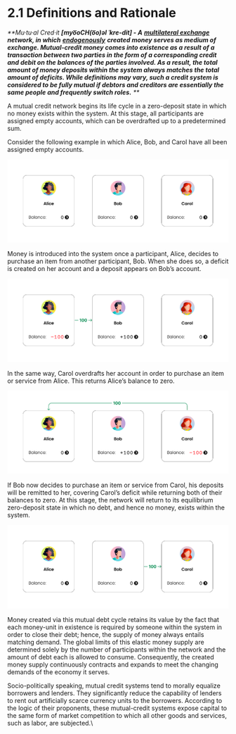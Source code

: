 # 2.1 Definitions and Rationale

_\*\*Mu·tu·al Cred·​it **\[myo͞oCH(o͞o)əl ˈkre-dit] - A**_ [_**multilateral exchange**_](https://en.wikipedia.org/wiki/Multilateral\_exchange) _**network, in which**_ [_**endogenously**_](https://en.wikipedia.org/wiki/Endogenous\_money) _**created money serves as medium of exchange. Mutual-credit money comes into existence as a result of a transaction between two parties in the form of a corresponding credit and debit on the balances of the parties involved. As a result, the total amount of money deposits within the system always matches the total amount of deficits. While definitions may vary, such a credit system is considered to be fully mutual if debtors and creditors are essentially the same people and frequently switch roles.** \*\*_

A mutual credit network begins its life cycle in a zero-deposit state in which no money exists within the system. At this stage, all participants are assigned empty accounts, which can be overdrafted up to a predetermined sum.

Consider the following example in which Alice, Bob, and Carol have all been assigned empty accounts.

![](<../.gitbook/assets/image (19) (1).png>)

Money is introduced into the system once a participant, Alice, decides to purchase an item from another participant, Bob. When she does so, a deficit is created on her account and a deposit appears on Bob’s account.

![](<../.gitbook/assets/image (12).png>)

In the same way, Carol overdrafts her account in order to purchase an item or service from Alice. This returns Alice’s balance to zero.

![](<../.gitbook/assets/image (7).png>)

If Bob now decides to purchase an item or service from Carol, his deposits will be remitted to her, covering Carol’s deficit while returning both of their balances to zero. At this stage, the network will return to its equilibrium zero-deposit state in which no debt, and hence no money, exists within the system.

![](<../.gitbook/assets/image (5) (1).png>)

Money created via this mutual debt cycle retains its value by the fact that each money-unit in existence is required by someone within the system in order to close their debt; hence, the supply of money always entails matching demand. The global limits of this elastic money supply are determined solely by the number of participants within the network and the amount of debt each is allowed to consume. Consequently, the created money supply continuously contracts and expands to meet the changing demands of the economy it serves.

Socio-politically speaking, mutual credit systems tend to morally equalize borrowers and lenders. They significantly reduce the capability of lenders to rent out artificially scarce currency units to the borrowers. According to the logic of their proponents, these mutual-credit systems expose capital to the same form of market competition to which all other goods and services, such as labor, are subjected.\\
